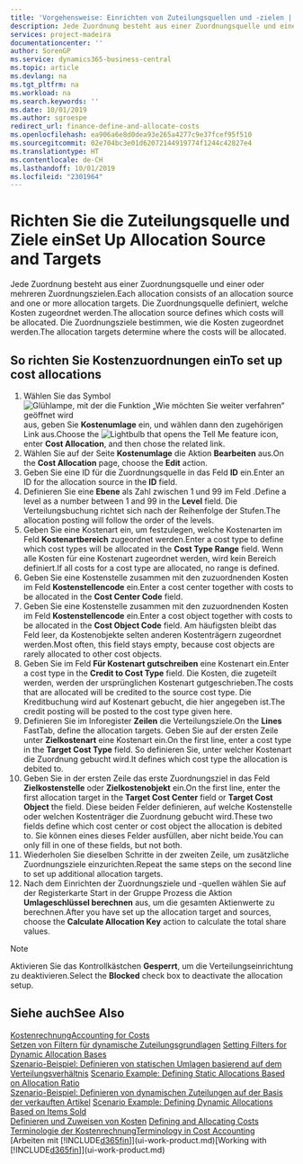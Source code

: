 ```yaml
---
title: 'Vorgehensweise: Einrichten von Zuteilungsquellen und -zielen | Microsoft Docs'
description: Jede Zuordnung besteht aus einer Zuordnungsquelle und einer oder mehreren Zuordnungszielen. Die Zuordnungsquelle definiert, welche Kosten zugeordnet werden. Die Zuordnungsziele bestimmen, wie die Kosten zugeordnet werden.
services: project-madeira
documentationcenter: ''
author: SorenGP
ms.service: dynamics365-business-central
ms.topic: article
ms.devlang: na
ms.tgt_pltfrm: na
ms.workload: na
ms.search.keywords: ''
ms.date: 10/01/2019
ms.author: sgroespe
redirect_url: finance-define-and-allocate-costs
ms.openlocfilehash: ea906a6e8d0dea93e265a4277c9e37fcef95f510
ms.sourcegitcommit: 02e704bc3e01d62072144919774f1244c42827e4
ms.translationtype: HT
ms.contentlocale: de-CH
ms.lasthandoff: 10/01/2019
ms.locfileid: "2301964"
---
```

# <a name="set-up-allocation-source-and-targets"></a><span data-ttu-id="1792a-105">Richten Sie die Zuteilungsquelle und Ziele ein</span><span class="sxs-lookup"><span data-stu-id="1792a-105">Set Up Allocation Source and Targets</span></span>
<span data-ttu-id="1792a-106">Jede Zuordnung besteht aus einer Zuordnungsquelle und einer oder mehreren Zuordnungszielen.</span><span class="sxs-lookup"><span data-stu-id="1792a-106">Each allocation consists of an allocation source and one or more allocation targets.</span></span> <span data-ttu-id="1792a-107">Die Zuordnungsquelle definiert, welche Kosten zugeordnet werden.</span><span class="sxs-lookup"><span data-stu-id="1792a-107">The allocation source defines which costs will be allocated.</span></span> <span data-ttu-id="1792a-108">Die Zuordnungsziele bestimmen, wie die Kosten zugeordnet werden.</span><span class="sxs-lookup"><span data-stu-id="1792a-108">The allocation targets determine where the costs will be allocated.</span></span>  

## <a name="to-set-up-cost-allocations"></a><span data-ttu-id="1792a-109">So richten Sie Kostenzuordnungen ein</span><span class="sxs-lookup"><span data-stu-id="1792a-109">To set up cost allocations</span></span>  
1.  <span data-ttu-id="1792a-110">Wählen Sie das Symbol ![Glühlampe, mit der die Funktion „Wie möchten Sie weiter verfahren“ geöffnet wird](media/ui-search/search_small.png "Wie möchten Sie weiter verfahren?") aus, geben Sie **Kostenumlage** ein, und wählen dann den zugehörigen Link aus.</span><span class="sxs-lookup"><span data-stu-id="1792a-110">Choose the ![Lightbulb that opens the Tell Me feature](media/ui-search/search_small.png "Tell me what you want to do") icon, enter **Cost Allocation**, and then chose the related link.</span></span>  
2.  <span data-ttu-id="1792a-111">Wählen Sie auf der Seite **Kostenumlage** die Aktion **Bearbeiten** aus.</span><span class="sxs-lookup"><span data-stu-id="1792a-111">On the **Cost Allocation** page, choose the **Edit** action.</span></span>  
3.  <span data-ttu-id="1792a-112">Geben Sie eine ID für die Zuordnungsquelle in das Feld **ID** ein.</span><span class="sxs-lookup"><span data-stu-id="1792a-112">Enter an ID for the allocation source in the **ID** field.</span></span>  
4.  <span data-ttu-id="1792a-113">Definieren Sie eine **Ebene** als Zahl zwischen 1 und 99 im Feld .</span><span class="sxs-lookup"><span data-stu-id="1792a-113">Define a level as a number between 1 and 99 in the **Level** field.</span></span> <span data-ttu-id="1792a-114">Die Verteilungsbuchung richtet sich nach der Reihenfolge der Stufen.</span><span class="sxs-lookup"><span data-stu-id="1792a-114">The allocation posting will follow the order of the levels.</span></span>  
5.  <span data-ttu-id="1792a-115">Geben Sie eine Kostenart ein, um festzulegen, welche Kostenarten im Feld **Kostenartbereich** zugeordnet werden.</span><span class="sxs-lookup"><span data-stu-id="1792a-115">Enter a cost type to define which cost types will be allocated in the **Cost Type Range** field.</span></span> <span data-ttu-id="1792a-116">Wenn alle Kosten für eine Kostenart zugeordnet werden, wird kein Bereich definiert.</span><span class="sxs-lookup"><span data-stu-id="1792a-116">If all costs for a cost type are allocated, no range is defined.</span></span>  
6.  <span data-ttu-id="1792a-117">Geben Sie eine Kostenstelle zusammen mit den zuzuordnenden Kosten im Feld **Kostenstellencode** ein.</span><span class="sxs-lookup"><span data-stu-id="1792a-117">Enter a cost center together with costs to be allocated in the **Cost Center Code** field.</span></span>  
7.  <span data-ttu-id="1792a-118">Geben Sie eine Kostenstelle zusammen mit den zuzuordnenden Kosten im Feld **Kostenstellencode** ein.</span><span class="sxs-lookup"><span data-stu-id="1792a-118">Enter a cost object together with costs to be allocated in the **Cost Object Code** field.</span></span> <span data-ttu-id="1792a-119">Am häufigsten bleibt das Feld leer, da Kostenobjekte selten anderen Kostenträgern zugeordnet werden.</span><span class="sxs-lookup"><span data-stu-id="1792a-119">Most often, this field stays empty, because cost objects are rarely allocated to other cost objects.</span></span>  
8.  <span data-ttu-id="1792a-120">Geben Sie im Feld **Für Kostenart gutschreiben** eine Kostenart ein.</span><span class="sxs-lookup"><span data-stu-id="1792a-120">Enter a cost type in the **Credit to Cost Type** field.</span></span> <span data-ttu-id="1792a-121">Die Kosten, die zugeteilt werden, werden der ursprünglichen Kostenart gutgeschrieben.</span><span class="sxs-lookup"><span data-stu-id="1792a-121">The costs that are allocated will be credited to the source cost type.</span></span> <span data-ttu-id="1792a-122">Die Kreditbuchung wird auf Kostenart gebucht, die hier angegeben ist.</span><span class="sxs-lookup"><span data-stu-id="1792a-122">The credit posting will be posted to the cost type given here.</span></span>  
9. <span data-ttu-id="1792a-123">Definieren Sie im Inforegister **Zeilen** die Verteilungsziele.</span><span class="sxs-lookup"><span data-stu-id="1792a-123">On the **Lines** FastTab, define the allocation targets.</span></span> <span data-ttu-id="1792a-124">Geben Sie auf der ersten Zeile unter **Zielkostenart** eine Kostenart ein.</span><span class="sxs-lookup"><span data-stu-id="1792a-124">On the first line, enter a cost type in the **Target Cost Type** field.</span></span> <span data-ttu-id="1792a-125">So definieren Sie, unter welcher Kostenart die Zuordnung gebucht wird.</span><span class="sxs-lookup"><span data-stu-id="1792a-125">It defines which cost type the allocation is debited to.</span></span>  
10. <span data-ttu-id="1792a-126">Geben Sie in der ersten Zeile das erste Zuordnungsziel in das Feld **Zielkostenstelle** oder **Zielkostenobjekt** ein.</span><span class="sxs-lookup"><span data-stu-id="1792a-126">On the first line, enter the first allocation target in the **Target Cost Center** field or **Target Cost Object** the field.</span></span> <span data-ttu-id="1792a-127">Diese beiden Felder definieren, auf welche Kostenstelle oder welchen Kostenträger die Zuordnung gebucht wird.</span><span class="sxs-lookup"><span data-stu-id="1792a-127">These two fields define which cost center or cost object the allocation is debited to.</span></span> <span data-ttu-id="1792a-128">Sie können eines dieses Felder ausfüllen, aber nicht beide.</span><span class="sxs-lookup"><span data-stu-id="1792a-128">You can only fill in one of these fields, but not both.</span></span>  
11. <span data-ttu-id="1792a-129">Wiederholen Sie dieselben Schritte in der zweiten Zeile, um zusätzliche Zuordnungsziele einzurichten.</span><span class="sxs-lookup"><span data-stu-id="1792a-129">Repeat the same steps on the second line to set up additional allocation targets.</span></span>  
12. <span data-ttu-id="1792a-130">Nach dem Einrichten der Zuordnungsziele und -quellen wählen Sie auf der Registerkarte Start in der Gruppe Prozess die Aktion **Umlageschlüssel berechnen** aus, um die gesamten Aktienwerte zu berechnen.</span><span class="sxs-lookup"><span data-stu-id="1792a-130">After you have set up the allocation target and sources, choose the **Calculate Allocation Key** action to calculate the total share values.</span></span>  

> [!NOTE]  
>  <span data-ttu-id="1792a-131">Aktivieren Sie das Kontrollkästchen **Gesperrt**, um die Verteilungseinrichtung zu deaktivieren.</span><span class="sxs-lookup"><span data-stu-id="1792a-131">Select the **Blocked** check box to deactivate the allocation setup.</span></span>  

## <a name="see-also"></a><span data-ttu-id="1792a-132">Siehe auch</span><span class="sxs-lookup"><span data-stu-id="1792a-132">See Also</span></span>  
[<span data-ttu-id="1792a-133">Kostenrechnung</span><span class="sxs-lookup"><span data-stu-id="1792a-133">Accounting for Costs</span></span>](finance-manage-cost-accounting.md)  
 <span data-ttu-id="1792a-134">[Setzen von Filtern für dynamische Zuteilungsgrundlagen](finance-setting-filters-for-dynamic-allocation-bases.md) </span><span class="sxs-lookup"><span data-stu-id="1792a-134">[Setting Filters for Dynamic Allocation Bases](finance-setting-filters-for-dynamic-allocation-bases.md) </span></span>  
 <span data-ttu-id="1792a-135">[Szenario-Beispiel: Definieren von statischen Umlagen basierend auf dem Verteilungsverhältnis](finance-scenario-example-defining-static-allocations-based-on-allocation-ratio.md) </span><span class="sxs-lookup"><span data-stu-id="1792a-135">[Scenario Example: Defining Static Allocations Based on Allocation Ratio](finance-scenario-example-defining-static-allocations-based-on-allocation-ratio.md) </span></span>  
 <span data-ttu-id="1792a-136">[Szenario-Beispiel: Definieren von dynamischen Zuteilungen auf der Basis der verkauften Artikel](finance-scenario-example-defining-dynamic-allocations-based-on-items-sold.md) </span><span class="sxs-lookup"><span data-stu-id="1792a-136">[Scenario Example: Defining Dynamic Allocations Based on Items Sold](finance-scenario-example-defining-dynamic-allocations-based-on-items-sold.md) </span></span>  
 <span data-ttu-id="1792a-137">[Definieren und Zuweisen von Kosten](finance-define-and-allocate-costs.md) </span><span class="sxs-lookup"><span data-stu-id="1792a-137">[Defining and Allocating Costs](finance-define-and-allocate-costs.md) </span></span>  
 [<span data-ttu-id="1792a-138">Terminologie der Kostenrechnung</span><span class="sxs-lookup"><span data-stu-id="1792a-138">Terminology in Cost Accounting</span></span>](finance-terminology-in-cost-accounting.md)  
 <span data-ttu-id="1792a-139">[Arbeiten mit [!INCLUDE[d365fin](includes/d365fin_md.md)]](ui-work-product.md)</span><span class="sxs-lookup"><span data-stu-id="1792a-139">[Working with [!INCLUDE[d365fin](includes/d365fin_md.md)]](ui-work-product.md)</span></span>
